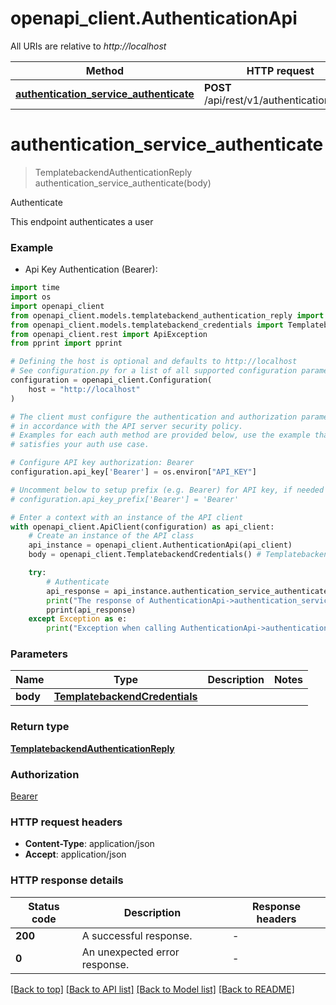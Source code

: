 # openapi_client.AuthenticationApi

All URIs are relative to *http://localhost*

Method | HTTP request | Description
------------- | ------------- | -------------
[**authentication_service_authenticate**](AuthenticationApi.md#authentication_service_authenticate) | **POST** /api/rest/v1/authentication/login | Authenticate


# **authentication_service_authenticate**
> TemplatebackendAuthenticationReply authentication_service_authenticate(body)

Authenticate

This endpoint authenticates a user

### Example

* Api Key Authentication (Bearer):

```python
import time
import os
import openapi_client
from openapi_client.models.templatebackend_authentication_reply import TemplatebackendAuthenticationReply
from openapi_client.models.templatebackend_credentials import TemplatebackendCredentials
from openapi_client.rest import ApiException
from pprint import pprint

# Defining the host is optional and defaults to http://localhost
# See configuration.py for a list of all supported configuration parameters.
configuration = openapi_client.Configuration(
    host = "http://localhost"
)

# The client must configure the authentication and authorization parameters
# in accordance with the API server security policy.
# Examples for each auth method are provided below, use the example that
# satisfies your auth use case.

# Configure API key authorization: Bearer
configuration.api_key['Bearer'] = os.environ["API_KEY"]

# Uncomment below to setup prefix (e.g. Bearer) for API key, if needed
# configuration.api_key_prefix['Bearer'] = 'Bearer'

# Enter a context with an instance of the API client
with openapi_client.ApiClient(configuration) as api_client:
    # Create an instance of the API class
    api_instance = openapi_client.AuthenticationApi(api_client)
    body = openapi_client.TemplatebackendCredentials() # TemplatebackendCredentials | 

    try:
        # Authenticate
        api_response = api_instance.authentication_service_authenticate(body)
        print("The response of AuthenticationApi->authentication_service_authenticate:\n")
        pprint(api_response)
    except Exception as e:
        print("Exception when calling AuthenticationApi->authentication_service_authenticate: %s\n" % e)
```



### Parameters


Name | Type | Description  | Notes
------------- | ------------- | ------------- | -------------
 **body** | [**TemplatebackendCredentials**](TemplatebackendCredentials.md)|  | 

### Return type

[**TemplatebackendAuthenticationReply**](TemplatebackendAuthenticationReply.md)

### Authorization

[Bearer](../README.md#Bearer)

### HTTP request headers

 - **Content-Type**: application/json
 - **Accept**: application/json

### HTTP response details

| Status code | Description | Response headers |
|-------------|-------------|------------------|
**200** | A successful response. |  -  |
**0** | An unexpected error response. |  -  |

[[Back to top]](#) [[Back to API list]](../README.md#documentation-for-api-endpoints) [[Back to Model list]](../README.md#documentation-for-models) [[Back to README]](../README.md)

